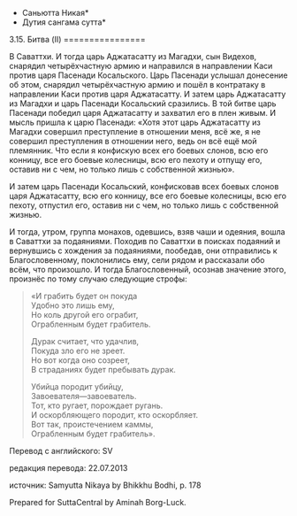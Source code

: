 * Саньютта Никая*
* Дутия сангама сутта*

3\.15\. Битва \(II\)
\=\=\=\=\=\=\=\=\=\=\=\=\=\=\=\=

В Саваттхи\. И тогда царь Аджатасатту из Магадхи, сын Видехов, снарядил четырёхчастную армию и направился в направлении Каси против царя Пасенади Косальского\. Царь Пасенади услышал донесение об этом, снарядил четырёхчастную армию и пошёл в контратаку в направлении Каси против царя Аджатасатту\. И затем царь Аджатасатту из Магадхи и царь Пасенади Косальский сразились\. В той битве царь Пасенади победил царя Аджатасатту и захватил его в плен живым\. И мысль пришла к царю Пасенади: «Хотя этот царь Аджатасатту из Магадхи совершил преступление в отношении меня, всё же, я не совершил преступления в отношении него, ведь он всё ещё мой племянник\. Что если я конфискую всех его боевых слонов, всю его конницу, все его боевые колесницы, всю его пехоту и отпущу его, оставив ни с чем, но только лишь с собственной жизнью»\.

И затем царь Пасенади Косальский, конфисковав всех боевых слонов царя Аджатасатту, всю его конницу, все его боевые колесницы, всю его пехоту, отпустил его, оставив ни с чем, но только лишь с собственной жизнью\.

И тогда, утром, группа монахов, одевшись, взяв чаши и одеяния, вошла в Саваттхи за подаяниями\. Походив по Саваттхи в поисках подаяний и вернувшись с хождения за подаяниями, пообедав, они отправились к Благословенному, поклонились ему, сели рядом и рассказали обо всём, что произошло\. И тогда Благословенный, осознав значение этого, произнёс по тому случаю следующие строфы:

> «И грабить будет он покуда  
> Удобно это лишь ему,  
> Но коль другой его ограбит,  
> Ограбленным будет грабитель\.  
>   
> Дурак считает, что удачлив,  
> Покуда зло его не зреет\.  
> Но вот когда оно созреет,  
> В страданиях будет пребывать дурак\.  
>   
> Убийца породит убийцу,  
> Завоевателя—завоеватель\.  
> Тот, кто ругает, порождает ругань\.  
> И оскорбляющего породит, кто оскорбляет\.  
> Вот так, проистечением каммы,  
> Ограбленным будет грабитель»\.

Перевод с английского: SV

редакция перевода: 22\.07\.2013

источник: Samyutta Nikaya by Bhikkhu Bodhi, p\. 178

Prepared for SuttaCentral by Aminah Borg\-Luck\.